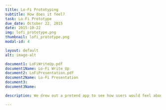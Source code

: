 ```yaml
---
title: Lo-Fi Prototyping
subtitle: How does it feel?
task: Lo-Fi Prototype
due_date: October 22, 2015
date: 2015-10-22
img: lofi_prototype.png
thumbnail: lofi_prototype.png
modal-id: 4

layout: default
alt: image-alt

document1: LoFiWriteUp.pdf
document1Name: Lo-Fi Write Up
document2: LoFiPresentation.pdf
document2Name: Lo-Fi Presentation
document3: 
document3Name: 

description: We drew out a pretend app to see how users would feel about using a tablet to complete a few of our tasks. We learned quite a bit about what felt right and natural and what didn't, without worrying about how things looked.

---
```

